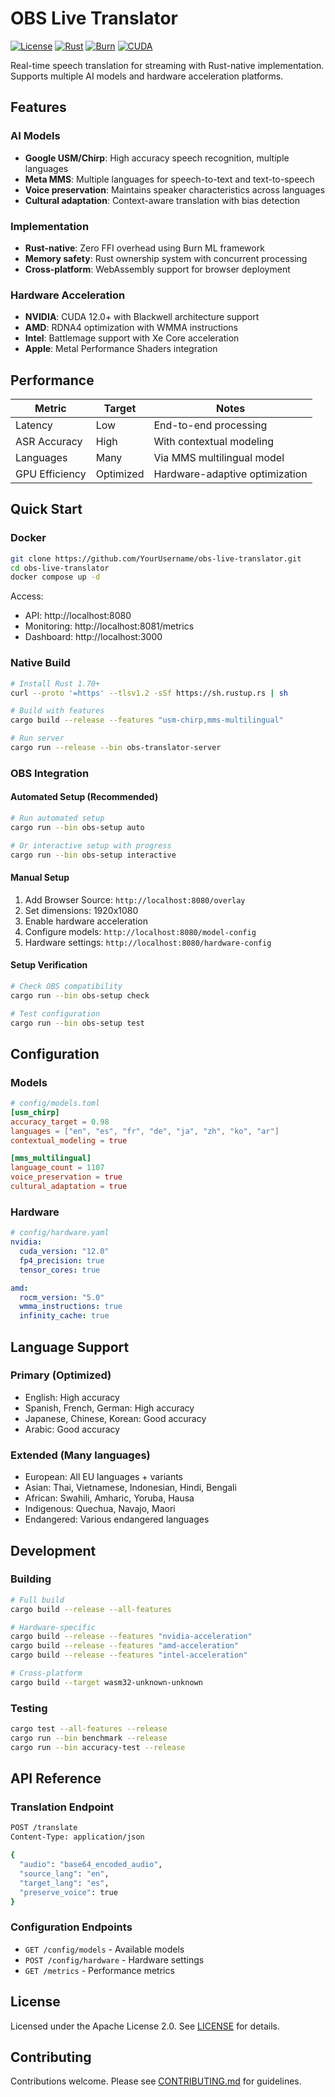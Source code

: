 # OBS Live Translator

[![License](https://img.shields.io/badge/License-Apache%202.0-blue.svg)](https://opensource.org/licenses/Apache-2.0)
[![Rust](https://img.shields.io/badge/rust-1.70+-orange.svg)](https://www.rust-lang.org)
[![Burn](https://img.shields.io/badge/Burn-0.14+-red.svg)](https://burn.dev/)
[![CUDA](https://img.shields.io/badge/CUDA-12.0+-green.svg)](https://developer.nvidia.com/cuda-toolkit)

Real-time speech translation for streaming with Rust-native implementation. Supports multiple AI models and hardware acceleration platforms.

## Features

### AI Models
- **Google USM/Chirp**: High accuracy speech recognition, multiple languages
- **Meta MMS**: Multiple languages for speech-to-text and text-to-speech
- **Voice preservation**: Maintains speaker characteristics across languages
- **Cultural adaptation**: Context-aware translation with bias detection

### Implementation
- **Rust-native**: Zero FFI overhead using Burn ML framework
- **Memory safety**: Rust ownership system with concurrent processing
- **Cross-platform**: WebAssembly support for browser deployment

### Hardware Acceleration
- **NVIDIA**: CUDA 12.0+ with Blackwell architecture support
- **AMD**: RDNA4 optimization with WMMA instructions
- **Intel**: Battlemage support with Xe Core acceleration
- **Apple**: Metal Performance Shaders integration

## Performance

| Metric | Target | Notes |
|--------|--------|-------|
| Latency | Low | End-to-end processing |
| ASR Accuracy | High | With contextual modeling |
| Languages | Many | Via MMS multilingual model |
| GPU Efficiency | Optimized | Hardware-adaptive optimization |

## Quick Start

### Docker
```bash
git clone https://github.com/YourUsername/obs-live-translator.git
cd obs-live-translator
docker compose up -d
```

Access:
- API: http://localhost:8080
- Monitoring: http://localhost:8081/metrics
- Dashboard: http://localhost:3000

### Native Build
```bash
# Install Rust 1.70+
curl --proto '=https' --tlsv1.2 -sSf https://sh.rustup.rs | sh

# Build with features
cargo build --release --features "usm-chirp,mms-multilingual"

# Run server
cargo run --release --bin obs-translator-server
```

### OBS Integration

#### Automated Setup (Recommended)
```bash
# Run automated setup
cargo run --bin obs-setup auto

# Or interactive setup with progress
cargo run --bin obs-setup interactive
```

#### Manual Setup
1. Add Browser Source: `http://localhost:8080/overlay`
2. Set dimensions: 1920x1080
3. Enable hardware acceleration
4. Configure models: `http://localhost:8080/model-config`
5. Hardware settings: `http://localhost:8080/hardware-config`

#### Setup Verification
```bash
# Check OBS compatibility
cargo run --bin obs-setup check

# Test configuration
cargo run --bin obs-setup test
```

## Configuration

### Models
```toml
# config/models.toml
[usm_chirp]
accuracy_target = 0.98
languages = ["en", "es", "fr", "de", "ja", "zh", "ko", "ar"]
contextual_modeling = true

[mms_multilingual]
language_count = 1107
voice_preservation = true
cultural_adaptation = true
```

### Hardware
```yaml
# config/hardware.yaml
nvidia:
  cuda_version: "12.0"
  fp4_precision: true
  tensor_cores: true

amd:
  rocm_version: "5.0"
  wmma_instructions: true
  infinity_cache: true
```

## Language Support

### Primary (Optimized)
- English: High accuracy
- Spanish, French, German: High accuracy
- Japanese, Chinese, Korean: Good accuracy
- Arabic: Good accuracy

### Extended (Many languages)
- European: All EU languages + variants
- Asian: Thai, Vietnamese, Indonesian, Hindi, Bengali
- African: Swahili, Amharic, Yoruba, Hausa
- Indigenous: Quechua, Navajo, Maori
- Endangered: Various endangered languages

## Development

### Building
```bash
# Full build
cargo build --release --all-features

# Hardware-specific
cargo build --release --features "nvidia-acceleration"
cargo build --release --features "amd-acceleration"
cargo build --release --features "intel-acceleration"

# Cross-platform
cargo build --target wasm32-unknown-unknown
```

### Testing
```bash
cargo test --all-features --release
cargo run --bin benchmark --release
cargo run --bin accuracy-test --release
```

## API Reference

### Translation Endpoint
```bash
POST /translate
Content-Type: application/json

{
  "audio": "base64_encoded_audio",
  "source_lang": "en",
  "target_lang": "es",
  "preserve_voice": true
}
```

### Configuration Endpoints
- `GET /config/models` - Available models
- `POST /config/hardware` - Hardware settings
- `GET /metrics` - Performance metrics

## License

Licensed under the Apache License 2.0. See [LICENSE](LICENSE) for details.

## Contributing

Contributions welcome. Please see [CONTRIBUTING.md](CONTRIBUTING.md) for guidelines.